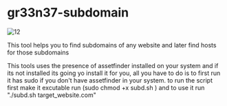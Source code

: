 # gr33n37-subdomain
![12](https://github.com/gr33n37/gr33n37-subdomain/assets/30112537/7712c85c-7aa0-4801-8b22-d78e702a772a)


This tool helps you to find subdomains of any website and later find hosts for those subdomains

This tools uses the presence of assetfinder installed on your system and if its not installed its going yo install it for you, all you have to do is to first run it has sudo if you don't have assetfinder in your system.
to run the script first make it excutable run (sudo chmod +x subd.sh ) and to use it run "./subd.sh target_website.com"

